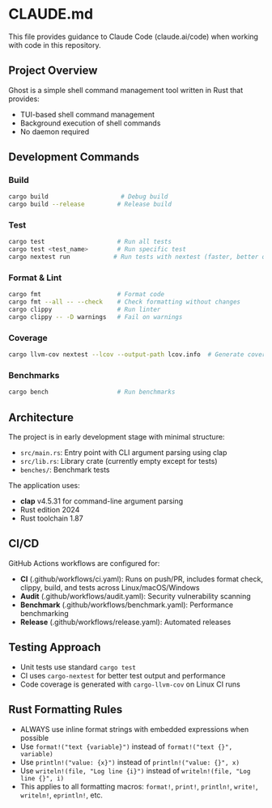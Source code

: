 # CLAUDE.md

This file provides guidance to Claude Code (claude.ai/code) when working with code in this repository.

## Project Overview

Ghost is a simple shell command management tool written in Rust that provides:
- TUI-based shell command management
- Background execution of shell commands
- No daemon required

## Development Commands

### Build
```bash
cargo build                    # Debug build
cargo build --release         # Release build
```

### Test
```bash
cargo test                    # Run all tests
cargo test <test_name>        # Run specific test
cargo nextest run            # Run tests with nextest (faster, better output)
```

### Format & Lint
```bash
cargo fmt                     # Format code
cargo fmt --all -- --check    # Check formatting without changes
cargo clippy                  # Run linter
cargo clippy -- -D warnings   # Fail on warnings
```

### Coverage
```bash
cargo llvm-cov nextest --lcov --output-path lcov.info  # Generate coverage report
```

### Benchmarks
```bash
cargo bench                   # Run benchmarks
```

## Architecture

The project is in early development stage with minimal structure:
- `src/main.rs`: Entry point with CLI argument parsing using clap
- `src/lib.rs`: Library crate (currently empty except for tests)
- `benches/`: Benchmark tests

The application uses:
- **clap** v4.5.31 for command-line argument parsing
- Rust edition 2024
- Rust toolchain 1.87

## CI/CD

GitHub Actions workflows are configured for:
- **CI** (.github/workflows/ci.yaml): Runs on push/PR, includes format check, clippy, build, and tests across Linux/macOS/Windows
- **Audit** (.github/workflows/audit.yaml): Security vulnerability scanning
- **Benchmark** (.github/workflows/benchmark.yaml): Performance benchmarking
- **Release** (.github/workflows/release.yaml): Automated releases

## Testing Approach

- Unit tests use standard `cargo test`
- CI uses `cargo-nextest` for better test output and performance
- Code coverage is generated with `cargo-llvm-cov` on Linux CI runs

## Rust Formatting Rules

- ALWAYS use inline format strings with embedded expressions when possible
- Use `format!("text {variable}")` instead of `format!("text {}", variable)`
- Use `println!("value: {x}")` instead of `println!("value: {}", x)`
- Use `writeln!(file, "Log line {i}")` instead of `writeln!(file, "Log line {}", i)`
- This applies to all formatting macros: `format!`, `print!`, `println!`, `write!`, `writeln!`, `eprintln!`, etc.
